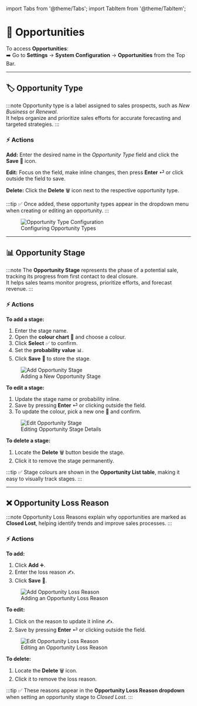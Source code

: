 import Tabs from '@theme/Tabs';
import TabItem from '@theme/TabItem';

# 💼 **Opportunities**

To access **Opportunities**:  
➡️ Go to **Settings** → **System Configuration** → **Opportunities** from the Top Bar.

---

## 🏷️ Opportunity Type

:::note
Opportunity type is a label assigned to sales prospects, such as _New Business_ or _Renewal_.  
It helps organize and prioritize sales efforts for accurate forecasting and targeted strategies.
:::

### ⚡ Actions

<Tabs>
  <TabItem value="add" label="➕ Add" default>
    <p><strong>Add:</strong> Enter the desired name in the <em>Opportunity Type</em> field and click the <strong>Save</strong> 💾 icon.</p>
  </TabItem>

  <TabItem value="edit" label="✏️ Edit">
    <p><strong>Edit:</strong> Focus on the field, make inline changes, then press <strong>Enter</strong> ⏎ or click outside the field to save.</p>
  </TabItem>

  <TabItem value="delete" label="🗑️ Delete">
    <p><strong>Delete:</strong> Click the <strong>Delete</strong> 🗑️ icon next to the respective opportunity type.</p>
  </TabItem>
</Tabs>

:::tip
✅ Once added, these opportunity types appear in the dropdown menu when creating or editing an opportunity.
:::

<figure>
  <img src="/media/image26.png" alt="Opportunity Type Configuration" />
  <figcaption>Configuring Opportunity Types</figcaption>
</figure>

---

## 📊 Opportunity Stage

:::note
The **Opportunity Stage** represents the phase of a potential sale, tracking its progress from first contact to deal closure.  
It helps sales teams monitor progress, prioritize efforts, and forecast revenue.
:::

### ⚡ Actions

<Tabs>
  <TabItem value="add" label="➕ Add Stage" default>
    <p><strong>To add a stage:</strong></p>
    <ol>
      <li>Enter the stage name.</li>
      <li>Open the <strong>colour chart</strong> 🎨 and choose a colour.</li>
      <li>Click <strong>Select</strong> ✅ to confirm.</li>
      <li>Set the <strong>probability value</strong> 📊.</li>
      <li>Click <strong>Save</strong> 💾 to store the stage.</li>
    </ol>
    <figure>
      <img src="/media/image27.png" alt="Add Opportunity Stage" />
      <figcaption>Adding a New Opportunity Stage</figcaption>
    </figure>
  </TabItem>

  <TabItem value="edit" label="✏️ Edit Stage">
    <p><strong>To edit a stage:</strong></p>
    <ol>
      <li>Update the stage name or probability inline.</li>
      <li>Save by pressing <strong>Enter</strong> ⏎ or clicking outside the field.</li>
      <li>To update the colour, pick a new one 🎨 and confirm.</li>
    </ol>
    <figure>
      <img src="/media/image28.png" alt="Edit Opportunity Stage" />
      <figcaption>Editing Opportunity Stage Details</figcaption>
    </figure>
  </TabItem>

  <TabItem value="delete" label="🗑️ Delete Stage">
    <p><strong>To delete a stage:</strong></p>
    <ol>
      <li>Locate the <strong>Delete</strong> 🗑️ button beside the stage.</li>
      <li>Click it to remove the stage permanently.</li>
    </ol>
  </TabItem>
</Tabs>

:::tip
✅ Stage colours are shown in the **Opportunity List table**, making it easy to visually track stages.
:::

---

## ❌ Opportunity Loss Reason

:::note
Opportunity Loss Reasons explain why opportunities are marked as **Closed Lost**, helping identify trends and improve sales processes.
:::

### ⚡ Actions

<Tabs>
  <TabItem value="add" label="➕ Add" default>
    <p><strong>To add:</strong></p>
    <ol>
      <li>Click <strong>Add</strong> ➕.</li>
      <li>Enter the loss reason ✍️.</li>
      <li>Click <strong>Save</strong> 💾.</li>
    </ol>
    <figure>
      <img src="/media/image29.png" alt="Add Opportunity Loss Reason" />
      <figcaption>Adding an Opportunity Loss Reason</figcaption>
    </figure>
  </TabItem>

  <TabItem value="edit" label="✏️ Edit">
    <p><strong>To edit:</strong></p>
    <ol>
      <li>Click on the reason to update it inline ✍️.</li>
      <li>Save by pressing <strong>Enter</strong> ⏎ or clicking outside the field.</li>
    </ol>
    <figure>
      <img src="/media/image30.png" alt="Edit Opportunity Loss Reason" />
      <figcaption>Editing an Opportunity Loss Reason</figcaption>
    </figure>
  </TabItem>

  <TabItem value="delete" label="🗑️ Delete">
    <p><strong>To delete:</strong></p>
    <ol>
      <li>Locate the <strong>Delete</strong> 🗑️ icon.</li>
      <li>Click it to remove the loss reason.</li>
    </ol>
  </TabItem>
</Tabs>

:::tip
✅ These reasons appear in the **Opportunity Loss Reason dropdown** when setting an opportunity stage to _Closed Lost_.
:::
